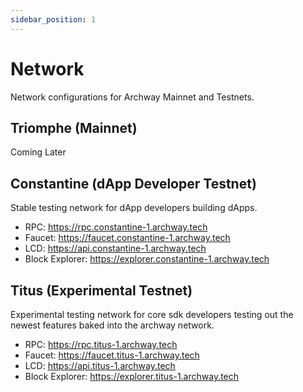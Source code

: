 ```yaml
---
sidebar_position: 1
---
```


# Network

Network configurations for Archway Mainnet and Testnets.

## Triomphe (Mainnet) 
Coming Later


## Constantine (dApp Developer Testnet)

Stable testing network for dApp developers building dApps.

- RPC: https://rpc.constantine-1.archway.tech 
- Faucet: https://faucet.constantine-1.archway.tech 
- LCD: https://api.constantine-1.archway.tech  
- Block Explorer: https://explorer.constantine-1.archway.tech 

## Titus (Experimental Testnet) 

Experimental testing network for core sdk developers testing out the newest features baked into the archway network. 

- RPC: https://rpc.titus-1.archway.tech 
- Faucet: https://faucet.titus-1.archway.tech 
- LCD: https://api.titus-1.archway.tech  
- Block Explorer: https://explorer.titus-1.archway.tech